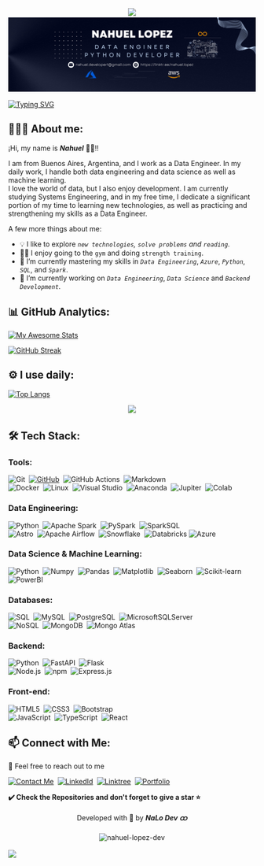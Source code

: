 <section align="center">
  <!-- <h1><i>GitHub Profile</i></h1> -->
  <img src="https://capsule-render.vercel.app/api?type=waving&color=05122A&height=120&text=GitHub%20Profile&stroke=de5b1a&fontColor=C2D9F8&strokeWidth=1.3" />
  <img src="./LinkedIn-GitHub-Banner.png" alt="Logo" width="1150">
  <!-- <p align="center"><strong>{Open for hiring}</strong></p> -->
  <p align="start">
  <a href="https://git.io/typing-svg"><img src="https://readme-typing-svg.demolab.com?font=Fira+Code&weight=500&size=21&pause=1000&color=C2D9F8&width=435&lines=Hello+World!+I+am+Nahuel.;A+passionate+Data+Engineer;and+Python+Developer." alt="Typing SVG" /></a>
</p>
</section>

## 👨🏻‍💻 About me:

<div>
  <p>¡Hi, my name is <b><i>Nahuel</i></b> 👋🏽!! <br></p>
  <p>I am from Buenos Aires, Argentina, and I work as a Data Engineer. In my daily work, I handle both data engineering and data science as well as machine learning. <br>I love the world of data, but I also enjoy development. I am currently studying Systems Engineering, and in my free time, I dedicate a significant portion of my time to learning new technologies, as well as practicing and strengthening my skills as a Data Engineer.</p>
</div>

A few more things about me:

- 💡 I like to explore *`new technologies`, `solve problems` and `reading`.*
- 💪🏽 I enjoy going to the `gym` and doing `strength training`.
- 🌱 I’m currently mastering my skills in *`Data Engineering`*, *`Azure`*, *`Python`*, *`SQL`*, and *`Spark`*. 
- 🔭 I’m currently working on *`Data Engineering`*, *`Data Science`* and *`Backend Development`*. 

## 📊 GitHub Analytics:

<!-- blue-green, dark, great-gatsby -->

[![My Awesome Stats](https://awesome-github-stats.azurewebsites.net/user-stats/nahuel-lopez-dev?cardType=level&theme=great-gatsby&preferLogin=false)](https://git.io/awesome-stats-card)

[![GitHub Streak](https://streak-stats.demolab.com?user=nahuel-lopez-dev&theme=great-gatsby)](https://git.io/streak-stats)

<!--
All inbuilt themes :-
dark, radical, merko, gruvbox, tokyonight, onedark, cobalt, synthwave, highcontrast, dracula, github_dark
-->

## ⚙️ I use daily: 

<!-- github_dark, highcontrast, great-gatsby -->

[![Top Langs](https://github-readme-stats-navy-pi-96.vercel.app/api/top-langs/?username=nahuel-lopez-dev&layout=compact&theme=great-gatsby&hide_border=false)](https://github.com/nahuel-lopez-dev)

<p align="center">
  <a href="https://skillicons.dev">
    <img src="https://skillicons.dev/icons?i=vscode,md,git,github,docker,html,css,bootstrap,javascript,py,flask,mysql,postgres,mongodb,azure&theme=dark"/>
  </a>
</p>

## 🛠 Tech Stack:

### Tools:

![Git](https://img.shields.io/badge/-Git-05122A?style=flat&logo=git)&nbsp;
[![GitHub](https://img.shields.io/badge/-GitHub-05122A?style=flat&logo=github&logoColor=lightgrey&link=https://github.com/nahuel-lopez-dev)](https://github.com/Nahuel-DevOne)&nbsp;
![GitHub Actions](https://img.shields.io/badge/Github%20Actions-05122A?style=flat&logo=githubactions&logoColor=lightgrey)&nbsp;
![Markdown](https://img.shields.io/badge/-Markdown-05122A?style=flat&logo=markdown)\
![Docker](https://img.shields.io/badge/Docker-05122A?style=flat&logo=docker)&nbsp;
![Linux](https://img.shields.io/badge/-Linux-05122A?style=flat&logo=linux&logoColor=lightblue)&nbsp;
![Visual Studio](https://img.shields.io/badge/-VSCODE-05122A?style=flat&logo=Visual-Studio-Code&logoColor=007ACC&link=https://code.visualstudio.com/)&nbsp;
![Anaconda](https://img.shields.io/badge/-Anaconda-05122A?style=flat&logo=anaconda)&nbsp;
![Jupiter](https://img.shields.io/badge/-Jupyter-05122A?style=flat&logo=jupyter)&nbsp;
![Colab](https://img.shields.io/badge/-Colab-05122A?style=flat&logo=google-colab)

### Data Engineering:

![Python](https://img.shields.io/badge/-Python-05122A?style=flat&logo=python&logoColor=blue)&nbsp;
![Apache Spark](https://img.shields.io/badge/Apache%20Spark-05122A?style=flat&logo=apachespark)&nbsp;
![PySpark](https://img.shields.io/badge/-PySpark-05122A?style=flat&logo=apachespark&logoColor=de5b1a)&nbsp;
![SparkSQL](https://img.shields.io/badge/-SparkSQL-05122A?style=flat&logo=apachespark&logoColor=de5b1a)\
![Astro](https://img.shields.io/badge/Astro-05122A?style=flat&logo=astro)&nbsp;
![Apache Airflow](https://img.shields.io/badge/Apache%20Airflow-05122A?style=flat&logo=Apache%20Airflow)&nbsp;
![Snowflake](https://img.shields.io/badge/-Snowflake-05122A?style=flat&logo=snowflake)&nbsp;
![Databricks](https://img.shields.io/badge/Databricks-05122A?style=flat&logo=Databricks)
![Azure](https://img.shields.io/badge/azure-05122A?style=flat&logo=microsoftazure&logoColor=0078d3)

<!-- ![DBT](https://img.shields.io/badge/dbt-05122A?style=flat&logo=dbt&logoColor=FF694B) -->

### Data Science & Machine Learning:

![Python](https://img.shields.io/badge/-Python-05122A?style=flat&logo=python)&nbsp;
![Numpy](https://img.shields.io/badge/-Numpy-05122A?style=flat&logo=numpy&logoColor=55a6ca)&nbsp;
![Pandas](https://img.shields.io/badge/-Pandas-05122A?style=flat&logo=pandas&logoColor=ffffff)&nbsp;
![Matplotlib](https://img.shields.io/badge/-Matplotlib-05122A?style=flat&logo=matplotlib&logoColor=white)&nbsp;
![Seaborn](https://img.shields.io/badge/-Seaborn-05122A?style=flat&logo=Seaborn&logoColor=white)&nbsp;
![Scikit-learn](https://img.shields.io/badge/-Scikit_Learn-05122A?style=flat&logo=scikit-learn)&nbsp;
![PowerBI](https://img.shields.io/badge/-Power_BI-05122A?style=flat&logo=power-bi)
<!-- ![TensorFlow](https://img.shields.io/badge/-TensorFlow-05122A?style=flat&logo=tensorflow&logoColor=c27f35)&nbsp;
![Keras](https://img.shields.io/badge/-Keras-05122A?style=flat&logo=keras&logoColor=d00b11)&nbsp; -->

### Databases:

![SQL](https://img.shields.io/badge/-SQL:-05122A?style=flat&logo=sql&logoColor=FFA611)&nbsp;
![MySQL](https://img.shields.io/badge/-MySQL-05122A?style=flat&logo=MySQL&logoColor=FFA611)&nbsp;
![PostgreSQL](https://img.shields.io/badge/-PostgreSQL-05122A?style=flat&logo=PostgreSQL)&nbsp;
![MicrosoftSQLServer](https://img.shields.io/badge/-Microsoft_SQL_Server-05122A?style=flat&logo=microsoft%20sql%20server&logoColor=CC2927)\
![NoSQL](https://img.shields.io/badge/-NoSQL:-05122A?style=flat&logo=NoSQL&logoColor=lightgreen)&nbsp;
![MongoDB](https://img.shields.io/badge/-MongoDB-05122A?style=flat&logo=mongoDB&logoColor=lightgreen)&nbsp;
![Mongo Atlas](https://img.shields.io/badge/-Mongo_Atlas-05122A?style=flat&logo=mongoDB&logoColor=lightgreen)

### Backend:

![Python](https://img.shields.io/badge/-Python-05122A?style=flat&logo=python)&nbsp;
![FastAPI](https://img.shields.io/badge/-FastAPI-05122A?style=flat&logo=fastapi)&nbsp;
![Flask](https://img.shields.io/badge/-Flask-05122A?style=flat&logo=flask)\
![Node.js](https://img.shields.io/badge/-Node.js-05122A?style=flat&logo=node.js)&nbsp;
![npm](https://img.shields.io/badge/-npm-05122A?style=flat&logo=npm)&nbsp;
![Express.js](https://img.shields.io/badge/-Express-05122A?style=flat&logo=Express)&nbsp;

<!-- ![Django](https://img.shields.io/badge/-Django-05122A?style=flat&logo=django&logoColor=darkgreen)&nbsp; -->

### Front-end:

![HTML5](https://img.shields.io/badge/-HTML5-05122A?style=flat&logo=html5&logoColor=F05032)&nbsp;
![CSS3](https://img.shields.io/badge/-CSS3-05122A?style=flat&logo=CSS3&logoColor=1572B6)&nbsp;
![Bootstrap](https://img.shields.io/badge/-Bootstrap-05122A?style=flat&logo=bootstrap)\
![JavaScript](https://img.shields.io/badge/-JavaScript-05122A?style=flat&logo=javascript)&nbsp;
![TypeScript](https://img.shields.io/badge/-TypeScript-05122A?style=flat&logo=typescript)&nbsp;
![React](https://img.shields.io/badge/-React-05122A?style=flat&logo=React)


## 📫 Connect with Me:

💬 Feel free to reach out to me

[![Contact Me](https://img.shields.io/badge/Gmail-informational?flat&logo=Mail.Ru&logoColor=fff&color=c6362c)](mailto:nahuel.lopez.dev@gmail.com)&nbsp;
[![LinkedId](https://img.shields.io/badge/LinkedIn-informational?flat&logo=linkedin&logoColor=fff&color=0274b3)](https://www.linkedin.com/in/nahuel-developer/)&nbsp;
[![Linktree](https://img.shields.io/badge/-Linktree-323330?flat&logo=linktree&logoColor=#41e45f)](https://linktr.ee/nahuel.lopez)&nbsp;
[![Portfolio](https://img.shields.io/badge/-Portfolio-gray?style=flat&logo=stackoverflow&logoColor=white)](https://nahuel-lopez-dev.github.io/portfolio/)

**✔️ Check the Repositories and don't forget to give a star ⭐**

<div align="center">
  <p>Developed with 💙 by <i><b>NaLo Dev ထ</b></i></p>
</div>


<div align="center"> 
  <!--Contador de visitas-->
  <img src="https://komarev.com/ghpvc/?username=nahuel-lopez-dev&label=Profile%20views&color=blue&style=plastic" alt="nahuel-lopez-dev" />
</div>

<br>

<img src="https://capsule-render.vercel.app/api?type=waving&color=C2D9F8&height=80"/>


<!-- ---

****************** -->
